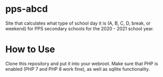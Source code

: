 # pps-abcd
Site that calculates what type of school day it is (A, B, C, D, break, or weekend) for PPS secondary schools for the 2020 - 2021 school year.

# How to Use
Clone this repository and put it into your webroot. Make sure that PHP is enabled (PHP 7 and PHP 8 work fine), as well as sqllite functionality.
